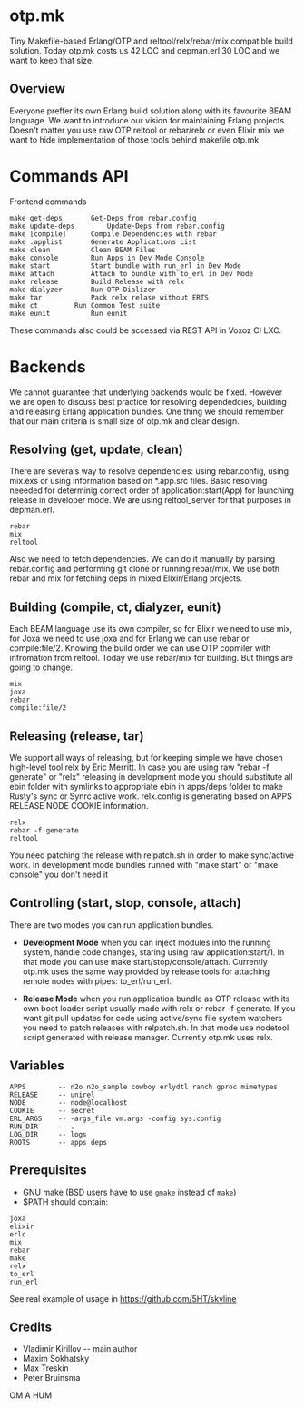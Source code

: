 otp.mk
======

Tiny Makefile-based Erlang/OTP and reltool/relx/rebar/mix compatible build solution.
Today otp.mk costs us 42 LOC and depman.erl 30 LOC and we want to keep that size.

Overview
--------

Everyone preffer its own Erlang build solution along with its favourite BEAM language.
We want to introduce our vision for maintaining Erlang projects. Doesn't matter you use
raw OTP reltool or rebar/relx or even Elixir mix we want to hide implementation of those
tools behind makefile otp.mk.

Commands API
============

Frontend commands

    make get-deps		Get-Deps from rebar.config
    make update-deps		Update-Deps from rebar.config
    make [compile]		Compile Dependencies with rebar
    make .applist		Generate Applications List
    make clean			Clean BEAM Files
    make console		Run Apps in Dev Mode Console
    make start			Start bundle with run_erl in Dev Mode
    make attach			Attach to bundle with to_erl in Dev Mode
    make release		Build Release with relx
    make dialyzer		Run OTP Dializer
    make tar			Pack relx relase without ERTS
    make ct			Run Common Test suite
    make eunit			Run eunit

These commands also could be accessed via REST API in Voxoz CI LXC.

Backends
========

We cannot guarantee that underlying backends would be fixed. However we are
open to discuss best practice for resolving dependedcies, building and releasing
Erlang application bundles. One thing we should remember that our main
criteria is small size of otp.mk and clear design.

Resolving (get, update, clean)
------------------------------

There are severals way to resolve dependencies: using rebar.config,
using mix.exs or using information based on *.app.src files.
Basic resolving neeeded for determinig correct order of
application:start(App) for launching release in developer mode.
We are using reltool_server for that purposes in depman.erl.

    rebar
    mix
    reltool

Also we need to fetch dependencies. We can do it manually by parsing rebar.config and performing git clone or
running rebar/mix. We use both rebar and mix for fetching deps in mixed Elixir/Erlang projects.

Building (compile, ct, dialyzer, eunit)
---------------------------------------

Each BEAM language use its own compiler, so for Elixir we need to use mix,
for Joxa we need to use joxa and for Erlang we can use rebar or compile:file/2.
Knowing the build order we can use OTP copmiler with infromation from reltool.
Today we use rebar/mix for building. But things are going to change.

    mix
    joxa
    rebar
    compile:file/2

Releasing (release, tar)
------------------------

We support all ways of releasing, but for keeping simple we have chosen high-level tool relx by Eric Merritt.
In case you are using raw "rebar -f generate" or "relx" releasing in development mode you should
substitute all ebin folder with symlinks to appropriate ebin in apps/deps folder to make Rusty's
sync or Synrc active work. relx.config is generating based on APPS RELEASE NODE COOKIE information.

    relx
    rebar -f generate
    reltool

You need patching the release with relpatch.sh in order to make sync/active work.
In development mode bundles runned with "make start" or "make console" you don't need it 

Controlling (start, stop, console, attach)
------------------------------------------

There are two modes you can run application bundles.

* **Development Mode** when you can inject modules into the running system,
handle code changes, staring using raw application:start/1. In that mode you can use
make start/stop/console/attach. Currently otp.mk uses the same way provided by
release tools for attaching remote nodes with pipes: to_erl/run_erl.

* **Release Mode** when you run application bundle as OTP release with
its own boot loader script usually made with relx or rebar -f generate.
If you want git pull updates for code using active/sync file system
watchers you need to patch releases with relpatch.sh. In that mode use nodetool
script generated with release manager. Currently otp.mk uses relx.

Variables
---------

    APPS        -- n2o n2o_sample cowboy erlydtl ranch gproc mimetypes
    RELEASE     -- unirel
    NODE        -- node@localhost
    COOKIE      -- secret
    ERL_ARGS    -- -args_file vm.args -config sys.config
    RUN_DIR     -- .
    LOG_DIR     -- logs
    ROOTS       -- apps deps

Prerequisites
-------------

* GNU make (BSD users have to use `gmake` instead of `make`)
* $PATH should contain:

```
joxa
elixir
erlc
mix
rebar
make
relx
to_erl
run_erl
```

See real example of usage in https://github.com/5HT/skyline

Credits
-------

* Vladimir Kirillov -- main author
* Maxim Sokhatsky
* Max Treskin
* Peter Bruinsma

OM A HUM
